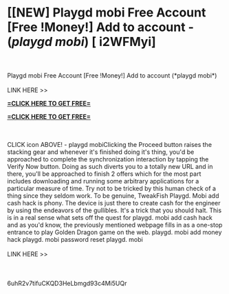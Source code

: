 # [[NEW] Playgd mobi Free Account [Free !Money!] Add to account - (*playgd mobi*) [ i2WFMyi]
<br>
<br>Playgd mobi Free Account [Free !Money!] Add to account (*playgd mobi*)
<br>
<br>LINK HERE >> 

**[=CLICK HERE TO GET FREE=](https://www.google.com/url?q=https%3A%2F%2Fappbitly.com%2FuxHKU)**


**[=CLICK HERE TO GET FREE=](https://www.google.com/url?q=https%3A%2F%2Fappbitly.com%2FuxHKU)**


<br>
<br>CLICK  icon ABOVE! - playgd mobiClicking the Proceed button raises the stacking gear and whenever it's finished doing it's thing, you'd be approached to complete the synchronization interaction by tapping the Verify Now button. Doing as such diverts you to a totally new URL and in there, you'll be approached to finish 2 offers which for the most part includes downloading and running some arbitrary applications for a particular measure of time. Try not to be tricked by this human check of a thing since they seldom work.  To be genuine, TweakFish Playgd. Mobi add cash hack is phony.  The device is just there to create cash for the engineer by using the endeavors of the gullibles.  It's a trick that you should halt. This is in a real sense what sets off the quest for playgd. mobi add cash hack and as you'd know, the previously mentioned webpage fills in as a one-stop entrance to play Golden Dragon game on the web. playgd. mobi add money hack playgd. mobi password reset playgd. mobi
<br>
<br>LINK HERE >> 
<br>
<br>
<br>
<br>6uhR2v7tifuCKQD3HeLbmgd93c4Mi5UQr
<br>
